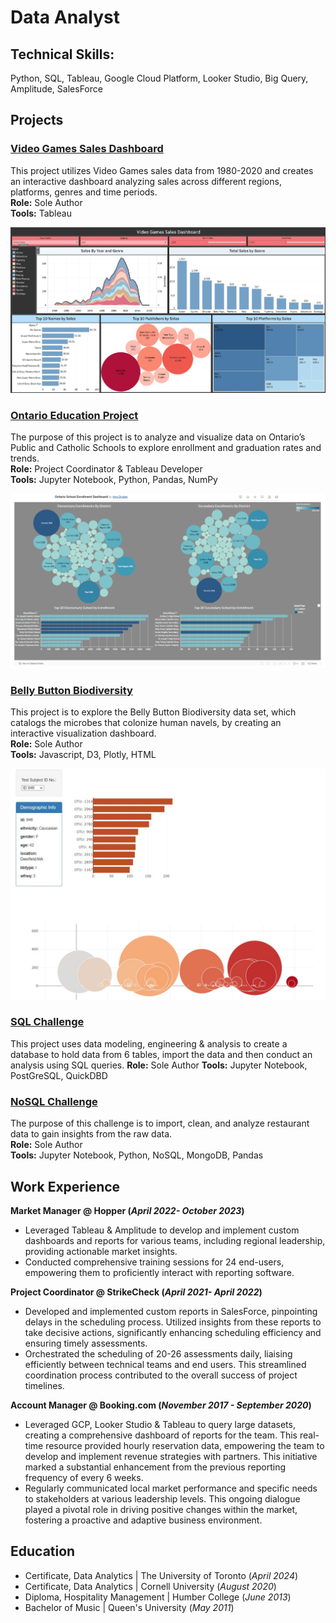 # Data Analyst 
## Technical Skills: 
Python, SQL, Tableau, Google Cloud Platform, Looker Studio, Big Query, Amplitude, SalesForce

## Projects

### [Video Games Sales Dashboard](https://public.tableau.com/app/profile/amy.dryden/viz/VideoGameSales1980-2020_17121625471550/VideoGamesSalesDashboard)
This project utilizes Video Games sales data from 1980-2020 and creates an interactive dashboard analyzing sales across different regions, platforms, genres and time periods. <br> 
**Role:** Sole Author<br> 
**Tools:** Tableau 

![dashboard](assets/Video%20Game%20Dashboard.jpg)

### [Ontario Education Project](https://github.com/acedryden/school_research_project)
The purpose of this project is to analyze and visualize data on Ontario’s Public and Catholic Schools to explore enrollment and graduation rates and trends. <br>
**Role:** Project Coordinator & Tableau Developer<br>
**Tools:** Jupyter Notebook, Python, Pandas, NumPy

![dashboard](assets/schooldash.png)

### [Belly Button Biodiversity](https://github.com/acedryden/belly-button-challenge)
This project is to explore the Belly Button Biodiversity data set, which catalogs the microbes that colonize human navels, by creating an interactive visualization dashboard. <br>
**Role:** Sole Author <br> 
**Tools:** Javascript, D3, Plotly, HTML

![bbdashboard](assets/bbpreview.jpg)

### [SQL Challenge](https://github.com/acedryden/sql-challenge)
This project uses data modeling, engineering & analysis to create a database to hold data from 6 tables, import the data and then conduct an analysis using SQL queries. 
**Role:** Sole Author
**Tools:** Jupyter Notebook, PostGreSQL, QuickDBD

### [NoSQL Challenge](https://github.com/acedryden/nosql-challenge)
The purpose of this challenge is to import, clean, and analyze restaurant data to gain insights from the raw data. <br>
**Role:** Sole Author <br>
**Tools:** Jupyter Notebook, Python, NoSQL, MongoDB, Pandas

## Work Experience 

**Market Manager @ Hopper (_April 2022- October 2023_)**
- Leveraged Tableau & Amplitude to develop and implement custom dashboards and reports for various teams, including regional leadership, providing actionable market insights. 
- Conducted comprehensive training sessions for 24 end-users, empowering them to proficiently interact with reporting software. 

**Project Coordinator @ StrikeCheck (_April 2021- April 2022_)**
- Developed and implemented custom reports in SalesForce, pinpointing delays in the scheduling process. Utilized insights from these reports to take decisive actions, significantly enhancing scheduling efficiency and ensuring timely assessments.
- Orchestrated the scheduling of 20-26 assessments daily, liaising efficiently between technical teams and end users. This streamlined coordination process contributed to the overall success of project timelines.

**Account Manager @ Booking.com (_November 2017 - September 2020_)**
- Leveraged GCP, Looker Studio & Tableau to query large datasets, creating a comprehensive dashboard of reports for the team. This real-time resource provided hourly reservation data, empowering the team to develop and implement revenue strategies with partners. This initiative marked a substantial enhancement from the previous reporting frequency of every 6 weeks.
- Regularly communicated local market performance and specific needs to stakeholders at various leadership levels. This ongoing dialogue played a pivotal role in driving positive changes within the market, fostering a proactive and adaptive business environment.

## Education 
- Certificate, Data Analytics | The University of Toronto (_April 2024_)
- Certificate, Data Analytics | Cornell University (_August 2020_)
- Diploma, Hospitality Management | Humber College (_June 2013_)
- Bachelor of Music | Queen's University (_May 2011_) 



